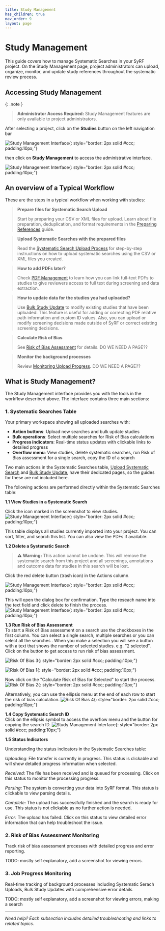 ```yaml
---
title: Study Management
has_children: true
nav_order: 9
layout: page
---
```


# Study Management

This guide covers how to manage Systematic Searches in your SyRF project. On the Study Management page, project administrators can upload, organize, monitor, and update study references throughout the systematic review process.

## Accessing Study Management

{: .note }
> **Administrator Access Required:** Study Management features are only available to project administrators.

After selecting a project, click on the **Studies** button on the left navigation bar

![Study Management Interface](figs/Fig_study-management-access-1.png){: style="border: 2px solid #ccc; padding:10px;"}


then click on **Study Management** to access the administrative interface.

![Study Management Interface](figs/Fig_study-management-access-2.png){: style="border: 2px solid #ccc; padding:10px;"}


## An overview of a Typical Workflow

These are the steps in a typical workflow when working with studies:

> **Prepare files for Systematic Search Upload**
>
> Start by preparing your CSV or XML files for upload. Learn about file preparation, deduplication, and format requirements in the [Preparing References](prepare-references.html) guide.

> **Upload Systematic Searches with the prepared files**
> 
> Read the [Systematic Search Upload Process](upload-search.html) for step-by-step instructions on how to upload systematic searches using the CSV or XML files you created.

> **How to add PDFs later?**
>
> Check [PDF Management](manage-pdfs.html) to learn how you can link full-text PDFs to studies to give reviewers access to full text during screening and data extraction. 

> **How to update data for the studies you had uploaded?**
>
> Use [Bulk Study Update](manage-studies.html) to modify existing studies that have been uploaded. This feature is useful for adding or correcting PDF relative path information and custom ID values. Also, you can upload or modify screening decisions made outside of SyRF or correct existing screening decisions.

> **Calculate Risk of Bias**
>
> See [Risk of Bias Assessment](risk-of-bias-assessment.html) for details. DO WE NEED A PAGE??

> **Monitor the background processes**
>
> Review [Monitoring Upload Progress](monitoring-upload-progress.html). DO WE NEED A PAGE??

## What is Study Management?

The Study Management interface provides you with the tools in the workflow described above. The interface contains three main sections:

### 1. Systematic Searches Table
Your primary workspace showing all uploaded searches with:
- **Action buttons**: Upload new searches and bulk update studies
- **Bulk operations**: Select multiple searches for Risk of Bias calculations
- **Progress indicators**: Real-time status updates with clickable links to detailed progress
- **Overflow menu**: View studies, delete systematic searches, run Risk of Bias assessment for a single search, copy the ID of a search

Two main actions in the Systematic Searches table, [Upload Systematic Search](upload-search.html) and [Bulk Study Update](manage-studies.html), have their dedicated pages, so the guides for these are not included here.

The following actions are performed directly within the Systematic Searches table:

**1.1 View Studies in a Systematic Search**

Click the icon marked in the screenshot to view studies.
![Study Management Interface](figs/Fig_view-studies-from-systematic-search-table.png){: style="border: 2px solid #ccc; padding:10px;"}


This table displays all studies currently imported into your project. You can sort, filter, and search this list. You can also view the PDFs if available.


**1.2 Delete a Systematic Search** 
> **⚠️ Warning:** This action cannot be undone. This will remove the systematic search from this project and all screenings, annotations and outcome data for studies in this search will be lost.

Click the red delete button (trash icon) in the Actions column. 

![Study Management Interface](figs/Fig_search-delete-start.png){: style="border: 2px solid #ccc; padding:10px;"}

This will open the dialog box for confirmation. Type the reseach name into the text field and click delete to finish the process.![Study Management Interface](figs/Fig_search-delete-confirmation.png){: style="border: 2px solid #ccc; padding:10px;"}


**1.3 Run Risk of Bias Assessment**  
To start a Risk of Bias assessment on a search use the checkboxes in the first column. You can select a single search, multiple searches or you can select all the searches . When you make a selection you will see a button with a text that shows the number of selected studies. e.g. "2 selected". Click on the button to get access to run risk of bias assessment.


![Risk Of Bias 3](/figs/Fig_Risk-Of-Bias-3.png){: style="border: 2px solid #ccc; padding:10px;"}


![Risk Of Bias 1](/figs/Fig_Risk-Of-Bias-1.png){: style="border: 2px solid #ccc; padding:10px;"}


Now click on the "Calculate Risk of Bias for Selected" to start the process.
![Risk Of Bias 2](/figs/Fig_Risk-Of-Bias-2.png){: style="border: 2px solid #ccc; padding:10px;"}


Alternatively, you can use the ellipsis menu at the end of each row to start the risk of bias calculation.
![Risk Of Bias 4](/figs/Fig_Risk-Of-Bias-4.png){: style="border: 2px solid #ccc; padding:10px;"}

**1.4 Copy Systematic Search ID**  
Click on the ellipsis symbol to access the overflow menu and the button for copying the search ID.
![Study Management Interface](figs/Fig_copy-search-id.png){: style="border: 2px solid #ccc; padding:10px;"}

**1.5 Status Indicators**

Understanding the status indicators in the Systematic Searches table:

*Uploading:* File transfer is currently in progress. This status is clickable and will show detailed progress information when selected.

*Received:* The file has been received and is queued for processing. Click on this status to monitor the processing progress.

*Parsing:* The system is converting your data into SyRF format. This status is clickable to view parsing details.

*Complete:* The upload has successfully finished and the search is ready for use. This status is not clickable as no further action is needed.

*Error:* The upload has failed. Click on this status to view detailed error information that can help troubleshoot the issue.

### 2. Risk of Bias Assessment Monitoring
Track risk of bias assessment processes with detailed progress and error reporting.

TODO: mostly self explanatory, add a screenshot for viewing errors.

### 3. Job Progress Monitoring  
Real-time tracking of background processes including Systematic Serach Uploads, Bulk Study Updates with comprehensive error details.

TODO: mostly self explanatory, add a screenshot for viewing errors, making a search

---

*Need help? Each subsection includes detailed troubleshooting and links to related topics.*
